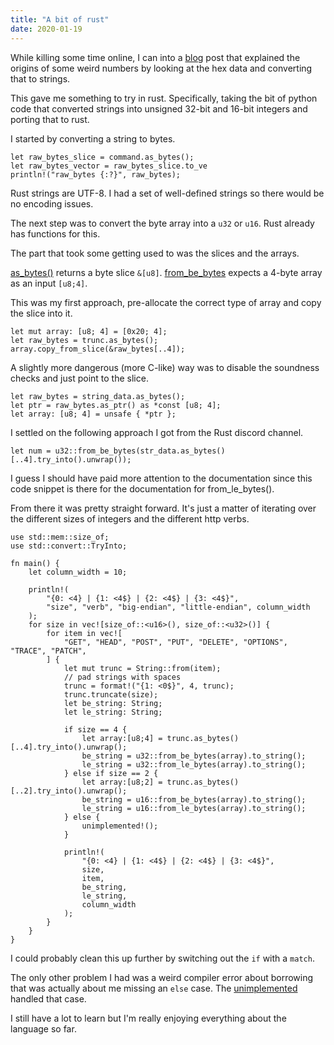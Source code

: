 ```yaml
---
title: "A bit of rust"
date: 2020-01-19
---
```


While killing some time online, I can into a [blog](https://chrisdown.name/2020/01/13/1195725856-and-friends-the-origins-of-mysterious-numbers.html) post that explained
the origins of some weird numbers by looking at the hex data and converting that
to strings.

This gave me something to try in rust. Specifically, taking the bit of python
code that converted strings into unsigned 32-bit and 16-bit integers and porting
that to rust.

I started by converting a string to bytes.

```
let raw_bytes_slice = command.as_bytes();
let raw_bytes_vector = raw_bytes_slice.to_ve
println!("raw_bytes {:?}", raw_bytes);
```

Rust strings are UTF-8. I had a set of well-defined strings
so there would be no encoding issues.

The next step was to convert the byte array into a `u32` or `u16`. Rust
already has functions for this.

The part that took some getting used to was the slices and the arrays.

[as_bytes()](https://doc.rust-lang.org/std/primitive.str.html#method.as_bytes) returns a
byte slice `&[u8]`.
[from_be_bytes](https://doc.rust-lang.org/std/primitive.u32.html#method.from_be_bytes)
expects a 4-byte array as an input `[u8;4]`.

This was my first approach, pre-allocate the correct type
of array and copy the slice into it.

```
let mut array: [u8; 4] = [0x20; 4];
let raw_bytes = trunc.as_bytes();
array.copy_from_slice(&raw_bytes[..4]);
```

A slightly more dangerous (more C-like) way was to disable the
soundness checks and just point to the slice.

```
let raw_bytes = string_data.as_bytes();
let ptr = raw_bytes.as_ptr() as *const [u8; 4];
let array: [u8; 4] = unsafe { *ptr };
```

I settled on the following approach I got from the Rust discord channel.

```
let num = u32::from_be_bytes(str_data.as_bytes()[..4].try_into().unwrap());
```

I guess I should have paid more attention to the documentation since this code snippet is there for the documentation for from_le_bytes().

From there it was pretty straight forward.
It's just a matter of iterating over the different sizes of integers and the different http verbs.

```
use std::mem::size_of;
use std::convert::TryInto;

fn main() {
    let column_width = 10;

    println!(
        "{0: <4} | {1: <4$} | {2: <4$} | {3: <4$}",
        "size", "verb", "big-endian", "little-endian", column_width
    );
    for size in vec![size_of::<u16>(), size_of::<u32>()] {
        for item in vec![
            "GET", "HEAD", "POST", "PUT", "DELETE", "OPTIONS", "TRACE", "PATCH",
        ] {
            let mut trunc = String::from(item);
            // pad strings with spaces
            trunc = format!("{1: <0$}", 4, trunc);
            trunc.truncate(size);
            let be_string: String;
            let le_string: String;

            if size == 4 {
                let array:[u8;4] = trunc.as_bytes()[..4].try_into().unwrap();
                be_string = u32::from_be_bytes(array).to_string();
                le_string = u32::from_le_bytes(array).to_string();
            } else if size == 2 {
                let array:[u8;2] = trunc.as_bytes()[..2].try_into().unwrap();
                be_string = u16::from_be_bytes(array).to_string();
                le_string = u16::from_le_bytes(array).to_string();
            } else {
                unimplemented!();
            }

            println!(
                "{0: <4} | {1: <4$} | {2: <4$} | {3: <4$}",
                size,
                item,
                be_string,
                le_string,
                column_width
            );
        }
    }
}
```

I could probably clean this up further by switching out the `if` with a `match`.

The only other problem I had was a weird compiler error about borrowing that
was actually about me missing an `else` case. The [unimplemented](https://doc.rust-lang.org/std/macro.unimplemented.html) handled that case.

I still have a lot to learn but I'm really enjoying everything about
the language so far.
